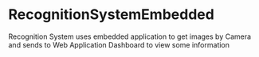 # RecognitionSystemEmbedded

Recognition System uses embedded application to get images by Camera and sends to Web Application Dashboard to view some information
